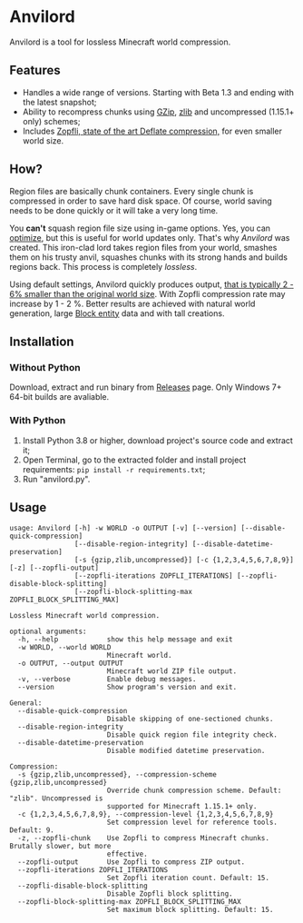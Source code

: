 # Anvilord

Anvilord is a tool for lossless Minecraft world compression.

## Features

- Handles a wide range of versions. Starting with Beta 1.3 and ending with the latest snapshot;
- Ability to recompress chunks using [GZip](https://en.wikipedia.org/wiki/Gzip), [zlib](https://en.wikipedia.org/wiki/Zlib) and uncompressed (1.15.1+ only) schemes;
- Includes [Zopfli, state of the art Deflate compression,](https://developers.googleblog.com/en/compress-data-more-densely-with-zopfli) for even smaller world size.

## How?

Region files are basically chunk containers. Every single chunk is compressed in order to save hard disk space. Of course, world saving needs to be done quickly or it will take a very long time.

You **can't** squash region file size using in-game options. Yes, you can [optimize](https://minecraft.wiki/w/World_Options), but this is useful for world updates only. That's why *Anvilord* was created. This iron-clad lord takes region files from your world, smashes them on his trusty anvil, squashes chunks with its strong hands and builds regions back. This process is completely *lossless*.

Using default settings, Anvilord quickly produces output, [that is typically 2 - 6% smaller than the original world size](https://github.com/Raccffy/Anvilord/wiki/Benchmark). With Zopfli compression rate may increase by 1 - 2 %. Better results are achieved with natural world generation, large [Block entity](https://minecraft.wiki/w/Block_entity) data and with tall creations.

## Installation

### Without Python

Download, extract and run binary from [Releases](https://github.com/Raccffy/Anvilord/releases) page. Only Windows 7+ 64-bit builds are avaliable.

### With Python

1. Install Python 3.8 or higher, download project's source code and extract it;
2. Open Terminal, go to the extracted folder and install project requirements: `pip install -r requirements.txt`;
3. Run "anvilord.py".

## Usage

```
usage: Anvilord [-h] -w WORLD -o OUTPUT [-v] [--version] [--disable-quick-compression]
                [--disable-region-integrity] [--disable-datetime-preservation]
                [-s {gzip,zlib,uncompressed}] [-c {1,2,3,4,5,6,7,8,9}] [-z] [--zopfli-output]
                [--zopfli-iterations ZOPFLI_ITERATIONS] [--zopfli-disable-block-splitting]
                [--zopfli-block-splitting-max ZOPFLI_BLOCK_SPLITTING_MAX]

Lossless Minecraft world compression.

optional arguments:
  -h, --help            show this help message and exit
  -w WORLD, --world WORLD
                        Minecraft world.
  -o OUTPUT, --output OUTPUT
                        Minecraft world ZIP file output.
  -v, --verbose         Enable debug messages.
  --version             Show program's version and exit.

General:
  --disable-quick-compression
                        Disable skipping of one-sectioned chunks.
  --disable-region-integrity
                        Disable quick region file integrity check.
  --disable-datetime-preservation
                        Disable modified datetime preservation.

Compression:
  -s {gzip,zlib,uncompressed}, --compression-scheme {gzip,zlib,uncompressed}
                        Override chunk compression scheme. Default: "zlib". Uncompressed is
                        supported for Minecraft 1.15.1+ only.
  -c {1,2,3,4,5,6,7,8,9}, --compression-level {1,2,3,4,5,6,7,8,9}
                        Set compression level for reference tools. Default: 9.
  -z, --zopfli-chunk    Use Zopfli to compress Minecraft chunks. Brutally slower, but more
                        effective.
  --zopfli-output       Use Zopfli to compress ZIP output.
  --zopfli-iterations ZOPFLI_ITERATIONS
                        Set Zopfli iteration count. Default: 15.
  --zopfli-disable-block-splitting
                        Disable Zopfli block splitting.
  --zopfli-block-splitting-max ZOPFLI_BLOCK_SPLITTING_MAX
                        Set maximum block splitting. Default: 15.
```